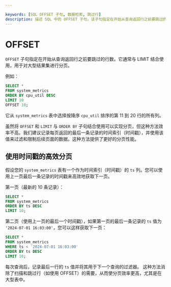 ```yaml
---

keywords: [SQL OFFSET 子句, 数据检索, 跳过行]
description: 描述 SQL 中的 OFFSET 子句，该子句指定在开始从查询返回行之前要跳过的行数。
---
```


# OFFSET

`OFFSET` 子句指定在开始从查询返回行之前要跳过的行数。它通常与 LIMIT 结合使用，用于对大型结果集进行分页。

例如：
```sql
SELECT *
FROM system_metrics
ORDER BY cpu_util DESC
LIMIT 10
OFFSET 10;
```

它从 `system_metrics` 表中选择按降序 `cpu_util` 排序的第 11 到 20 行的所有列。

虽然将 `OFFSET` 和 `LIMIT` 与 `ORDER BY` 子句结合使用可以实现分页，但这种方法效率不高。我们建议记录每页返回的最后一条记录的时间索引（时间戳），并使用该值来过滤和限制后续页面的数据。这种方法提供了更好的分页性能。

## 使用时间戳的高效分页
假设您的 `system_metrics` 表有一个作为时间索引（时间戳）的 `ts` 列。您可以使用上一页最后一条记录的时间戳来高效地获取下一页。

第一页（最新的 10 条记录）：
```sql
SELECT *
FROM system_metrics
ORDER BY ts DESC
LIMIT 10;
```

第二页（使用上一页的最后一个时间戳），如果第一页的最后一条记录的 `ts` 值为 `'2024-07-01 16:03:00'`，您可以这样获取下一页：

```sql
SELECT *
FROM system_metrics
WHERE ts < '2024-07-01 16:03:00'
ORDER BY ts DESC
LIMIT 10;
```

每次查询后，记录最后一行的 `ts` 值并将其用于下一个查询的过滤器。
这种方法消除了扫描和跳过行（如使用 OFFSET）的需要，从而使分页效率更高，尤其是在大型表中。